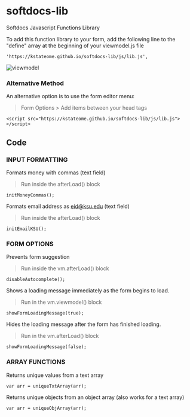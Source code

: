 # softdocs-lib
Softdocs Javascript Functions Library

To add this function library to your form, add the following line to the "define" array at the beginning of your viewmodel.js file

```
'https://kstateome.github.io/softdocs-lib/js/lib.js',
```

![viewmodel](https://kstateome.github.io/softdocs-lib/img/viewmodel.png)

### Alternative Method

An alternative option is to use the form editor menu:

> Form Options > Add items between your head tags
```
<script src="https://kstateome.github.io/softdocs-lib/js/lib.js"></script>
```

## Code


### INPUT FORMATTING

Formats money with commas (text field)
> Run inside the afterLoad() block
```
initMoneyCommas();
```

Formats email address as eid@ksu.edu (text field)
> Run inside the afterLoad() block
```
initEmailKSU();
```

### FORM OPTIONS

Prevents form suggestion
> Run inside the vm.afterLoad() block
```
disableAutocomplete();
```

Shows a loading message immediately as the form begins to load.
> Run in the vm.viewmodel() block
```
showFormLoadingMessage(true);
```

Hides the loading message after the form has finished loading.
> Run in the vm.afterLoad() block
```
showFormLoadingMessage(false);
```

### ARRAY FUNCTIONS

Returns unique values from a text array
```
var arr = uniqueTxtArray(arr);
```

Returns unique objects from an object array (also works for a text array)
```
var arr = uniqueObjArray(arr);
```
